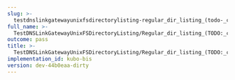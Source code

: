 ```yaml
---
slug: >-
  testdnslinkgatewayunixfsdirectorylisting-regular_dir_listing_(todo-_cleanup_kubo-specifics)_(direct_http)-body
full_name: >-
  TestDNSLinkGatewayUnixFSDirectoryListing/Regular_dir_listing_(TODO:_cleanup_Kubo-specifics)_(direct_HTTP)/Body
outcome: pass
title: >-
  TestDNSLinkGatewayUnixFSDirectoryListing/Regular_dir_listing_(TODO:_cleanup_Kubo-specifics)_(direct_HTTP)/Body
implementation_id: kubo-bis
version: dev-44b0eaa-dirty
---
```


